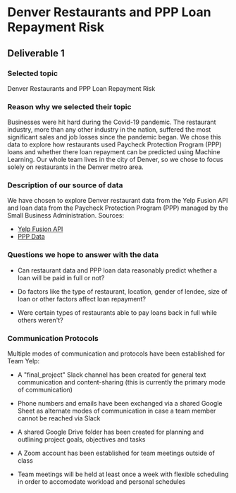 # Denver Restaurants and PPP Loan Repayment Risk

## Deliverable 1

### Selected topic
Denver Restaurants and PPP Loan Repayment Risk

### Reason why we selected their topic 
Businesses were hit hard during the Covid-19 pandemic.  The restaurant industry, more than any other industry in the nation, suffered the most significant sales and job losses since the pandemic began. We chose this data to explore how restaurants used Paycheck Protection Program (PPP) loans and whether there loan repayment can be predicted using Machine Learning. Our whole team lives in the city of Denver, so we chose to focus solely on restaurants in the Denver metro area. 

### Description of our source of data
We have chosen to explore Denver restaurant data from the Yelp Fusion API and loan data from the Paycheck Protection Program (PPP) managed by the Small Business Administration.
Sources:
*  [Yelp Fusion API](https://www.yelp.com/developers/documentation/v3/get_started)
*  [PPP Data](https://www.sba.gov/funding-programs/loans/covid-19-relief-options/paycheck-protection-program/ppp-data) 

### Questions we hope to answer with the data
* Can restaurant data and PPP loan data reasonably predict whether a loan will be paid in full or not?

* Do factors like the type of restaurant, location, gender of lendee, size of loan or other factors affect loan repayment?

* Were certain types of restaurants able to pay loans back in full while others weren't? 

### Communication Protocols

Multiple modes of communication and protocols have been established for Team Yelp:
- A "final_project" Slack channel has been created for general text communication and content-sharing (this is currently the primary mode of communication)

- Phone numbers and emails have been exchanged via a shared Google Sheet as alternate modes of communication in case a team member cannot be reached via Slack

- A shared Google Drive folder has been created for planning and outlining project goals, objectives and tasks

- A Zoom account has been established for team meetings outside of class

- Team meetings will be held at least once a week with flexible scheduling in order to accomodate workload and personal schedules